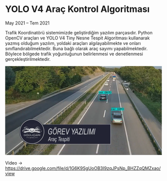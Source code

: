 # YOLO V4 Araç Kontrol Algoritması
May 2021 – Tem 2021

Trafik Koordinatörü sistemimizde geliştirdiğim yazılım parçasıdır. Python OpenCV araçları ve YOLO V4 Tiny Nesne Tespit Algoritması kullanarak yazmış olduğum yazılım,
yoldaki araçları algılayabilmekte ve onları sınıflandırabilmektedir. Buna bağlı olarak araç sayımı yapabilmektedir. Böylece bölgede trafik yoğunluğunun belirlenmesi 
ve denetlenmesi gerçekleştirilmektedir.

![resim](https://github.com/mehmet-engineer/YOLO_V4_Arac_Kontrol_Algoritmasi/blob/master/b2.png)

Video -> https://drive.google.com/file/d/1G6K9SgUoOB3I9zqJPsNp_BHZZqQMZxao/view

